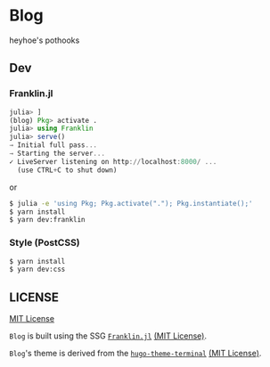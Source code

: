 # Blog
heyhoe's pothooks

## Dev
### Franklin.jl
```julia
julia> ]
(blog) Pkg> activate .
julia> using Franklin
julia> serve()
→ Initial full pass...
→ Starting the server...
✓ LiveServer listening on http://localhost:8000/ ...
  (use CTRL+C to shut down)
```

or

```sh 
$ julia -e 'using Pkg; Pkg.activate("."); Pkg.instantiate();'
$ yarn install
$ yarn dev:franklin
```

### Style (PostCSS)
```sh
$ yarn install
$ yarn dev:css
```

## LICENSE
[MIT License](./LICENSE)

`Blog` is built using the SSG [`Franklin.jl`](https://github.com/tlienart/Franklin.jl) [(MIT License)](https://github.com/tlienart/Franklin.jl/blob/master/LICENSE.md).

`Blog`'s theme is derived from the [`hugo-theme-terminal`](https://github.com/panr/hugo-theme-terminal/) [(MIT License)](https://github.com/panr/hugo-theme-terminal/blob/master/LICENSE.md).